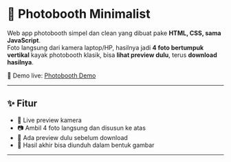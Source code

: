 # 📸 Photobooth Minimalist

Web app photobooth simpel dan clean yang dibuat pake **HTML, CSS, sama JavaScript**.  
Foto langsung dari kamera laptop/HP, hasilnya jadi **4 foto bertumpuk vertikal** kayak photobooth klasik, bisa **lihat preview dulu**, terus **download hasilnya**.

🚀 Demo live: [Photobooth Demo](https://ferdinags.github.io/photobooth/)

---

## ✨ Fitur

- 🎥 Live preview kamera  
- 📷 Ambil 4 foto langsung dan disusun ke atas  
- 👀 Ada preview dulu sebelum download  
- 💾 Hasil akhir bisa diunduh dalam bentuk gambar  

---
